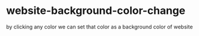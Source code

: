 # website-background-color-change
by clicking any color we can set that color as a background color of website
